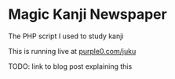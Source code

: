 # Magic Kanji Newspaper

The PHP script I used to study kanji

This is running live at [purple0.com/juku](http://purple0.com/juku)

TODO: link to blog post explaining this
